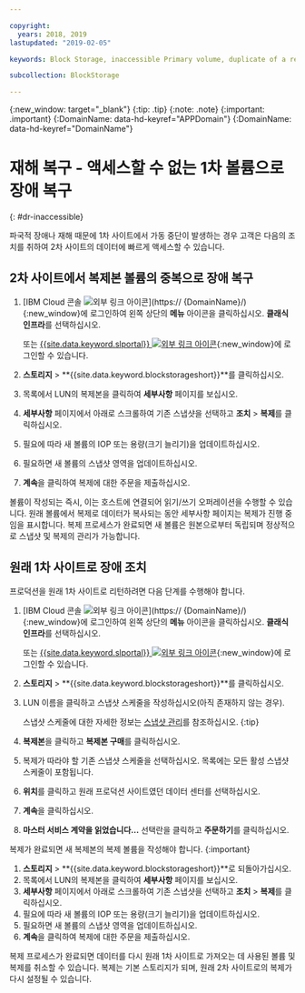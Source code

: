 ```yaml
---

copyright:
  years: 2018, 2019
lastupdated: "2019-02-05"

keywords: Block Storage, inaccessible Primary volume, duplicate of a replica volume, Disaster Recovery, volume duplication, replication, failover, failback

subcollection: BlockStorage

---
```

{:new_window: target="_blank"}
{:tip: .tip}
{:note: .note}
{:important: .important}
{:DomainName: data-hd-keyref="APPDomain"}
{:DomainName: data-hd-keyref="DomainName"}

# 재해 복구 - 액세스할 수 없는 1차 볼륨으로 장애 복구
{: #dr-inaccessible}

파국적 장애나 재해 때문에 1차 사이트에서 가동 중단이 발생하는 경우 고객은 다음의 조치를 취하여 2차 사이트의 데이터에 빠르게 액세스할 수 있습니다.

## 2차 사이트에서 복제본 볼륨의 중복으로 장애 복구

1. [IBM Cloud 콘솔 ![외부 링크 아이콘](../../icons/launch-glyph.svg "외부 링크 아이콘")](https://
{DomainName}/){:new_window}에 로그인하여 왼쪽 상단의 **메뉴** 아이콘을 클릭하십시오. **클래식 인프라**를 선택하십시오.

   또는 [{{site.data.keyword.slportal}} ![외부 링크 아이콘](../../icons/launch-glyph.svg "외부 링크 아이콘")](https://control.softlayer.com/){:new_window}에 로그인할 수 있습니다.
2. **스토리지** > **{{site.data.keyword.blockstorageshort}}**를 클릭하십시오.
3. 목록에서 LUN의 복제본을 클릭하여 **세부사항** 페이지를 보십시오.
4. **세부사항** 페이지에서 아래로 스크롤하여 기존 스냅샷을 선택하고 **조치** > **복제**를 클릭하십시오.
5. 필요에 따라 새 볼륨의 IOP 또는 용량(크기 늘리기)을 업데이트하십시오.
6. 필요하면 새 볼륨의 스냅샷 영역을 업데이트하십시오.
7. **계속**을 클릭하여 복제에 대한 주문을 제출하십시오.

볼륨이 작성되는 즉시, 이는 호스트에 연결되어 읽기/쓰기 오퍼레이션을 수행할 수 있습니다. 원래 볼륨에서 복제로 데이터가 복사되는 동안 세부사항 페이지는 복제가 진행 중임을 표시합니다. 복제 프로세스가 완료되면 새 볼륨은 원본으로부터 독립되며 정상적으로 스냅샷 및 복제의 관리가 가능합니다.

## 원래 1차 사이트로 장애 조치

프로덕션을 원래 1차 사이트로 리턴하려면 다음 단계를 수행해야 합니다.

1. [IBM Cloud 콘솔 ![외부 링크 아이콘](../../icons/launch-glyph.svg "외부 링크 아이콘")](https://
{DomainName}/){:new_window}에 로그인하여 왼쪽 상단의 **메뉴** 아이콘을 클릭하십시오. **클래식 인프라**를 선택하십시오.

   또는 [{{site.data.keyword.slportal}} ![외부 링크 아이콘](../../icons/launch-glyph.svg "외부 링크 아이콘")](https://control.softlayer.com/){:new_window}에 로그인할 수 있습니다.
2. **스토리지** > **{{site.data.keyword.blockstorageshort}}**를 클릭하십시오.
3. LUN 이름을 클릭하고 스냅샷 스케줄을 작성하십시오(아직 존재하지 않는 경우).

   스냅샷 스케줄에 대한 자세한 정보는 [스냅샷 관리](/docs/infrastructure/BlockStorage?topic=BlockStorage-managingSnapshots#addingschedule)를 참조하십시오.
   {:tip}
4. **복제본**을 클릭하고 **복제본 구매**를 클릭하십시오.
5. 복제가 따라야 할 기존 스냅샷 스케줄을 선택하십시오. 목록에는 모든 활성 스냅샷 스케줄이 포함됩니다.
6. **위치**를 클릭하고 원래 프로덕션 사이트였던 데이터 센터를 선택하십시오.
7. **계속**을 클릭하십시오.
8. **마스터 서비스 계약을 읽었습니다…** 선택란을 클릭하고 **주문하기**를 클릭하십시오.

복제가 완료되면 새 복제본의 복제 볼륨을 작성해야 합니다.
{:important}

1. **스토리지** > **{{site.data.keyword.blockstorageshort}}**로 되돌아가십시오.
2. 목록에서 LUN의 복제본을 클릭하여 **세부사항** 페이지를 보십시오.
3. **세부사항** 페이지에서 아래로 스크롤하여 기존 스냅샷을 선택하고 **조치** > **복제**를 클릭하십시오.
4. 필요에 따라 새 볼륨의 IOP 또는 용량(크기 늘리기)을 업데이트하십시오.
5. 필요하면 새 볼륨의 스냅샷 영역을 업데이트하십시오.
6. **계속**을 클릭하여 복제에 대한 주문을 제출하십시오.

복제 프로세스가 완료되면 데이터를 다시 원래 1차 사이트로 가져오는 데 사용된 볼륨 및 복제를 취소할 수 있습니다. 복제는 기본 스토리지가 되며, 원래 2차 사이트로의 복제가 다시 설정될 수 있습니다.
